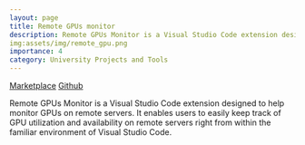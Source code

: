 ```yaml
---
layout: page
title: Remote GPUs monitor
description: Remote GPUs Monitor is a Visual Studio Code extension designed to help monitor GPUs on remote servers.
img:assets/img/remote_gpu.png
importance: 4
category: University Projects and Tools
---
```


<a href="https://marketplace.visualstudio.com/items?itemName=gab709.remote-gpus-monitor">Marketplace</a>
<a href="https://github.com/gab709/remote-gpus-monitor/tree/main">Github</a>

Remote GPUs Monitor is a Visual Studio Code extension designed to help monitor GPUs on remote servers. It enables users to easily keep track of GPU utilization and availability on remote servers right from within the familiar environment of Visual Studio Code.



